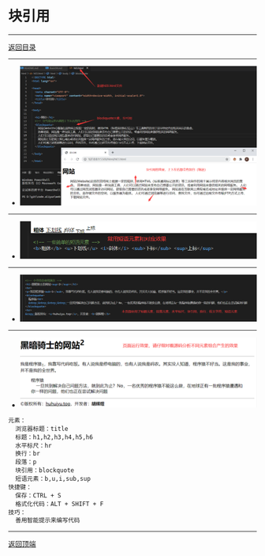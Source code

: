 # 块引用

---

[返回目录](/basic/README.md)

---

- ![step01](/course-images/img0027.png)

---

- ![step01](/course-images/img0028.png)

---

- ![step01](/course-images/img0029.png)

---

- ![step01](/course-images/img0030.png)

```txt
元素：
  浏览器标题：title
  标题：h1,h2,h3,h4,h5,h6
  水平标尺：hr
  换行：br
  段落：p
  块引用：blockquote
  短语元素：b,u,i,sub,sup
快捷键：
  保存：CTRL + S
  格式化代码：ALT + SHIFT + F
技巧：
  善用智能提示来编写代码
```

---
[返回顶端](#块引用)

